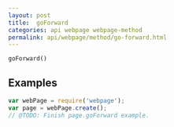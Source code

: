 ```yaml
---
layout: post
title:  goForward
categories: api webpage webpage-method
permalink: api/webpage/method/go-forward.html
---
```


`goForward()`

## Examples

```javascript
var webPage = require('webpage');
var page = webPage.create();
// @TODO: Finish page.goForward example.
```








